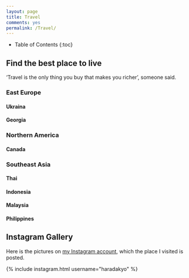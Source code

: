 ```yaml
---
layout: page
title: Travel
comments: yes
permalink: /Travel/
---
```


* Table of Contents
{:toc}

## Find the best place to live 
‘Travel is the only thing you buy that makes you richer’, someone said.

### East Europe
#### Ukraina
#### Georgia

### Northern America
#### Canada

### Southeast Asia
#### Thai
#### Indonesia
#### Malaysia
#### Philippines

## Instagram Gallery

Here is the pictures on [my Instagram account](https://www.instagram.com/haradakyo/?hl=en), which the place I visited is posted.

{% include instagram.html username="haradakyo" %} 